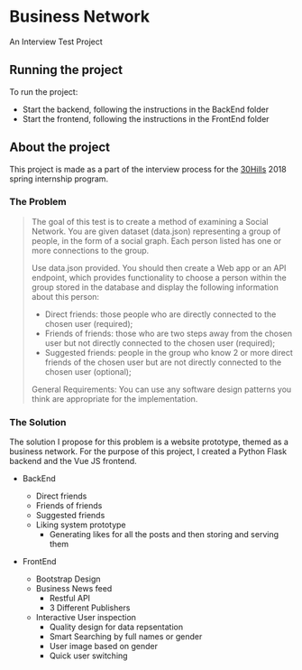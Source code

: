 # Business Network
An Interview Test Project

## Running the project
To run the project:

* Start the backend, following the instructions in the BackEnd folder
* Start the frontend, following the instructions in the FrontEnd folder

## About the project
This project is made as a part of the interview process for the [30Hills](http://30hills.com/) 2018 spring internship program.

### The Problem
> The goal of this test is to create a method of examining a Social Network. You are given dataset (data.json) representing a group
> of people, in the form of a social graph. Each person listed has one or more connections to the group.
> 
> Use data.json provided. You should then create a Web app or an API endpoint, which provides functionality to choose a person
> within the group stored in the database and display the following information about this person:
> 
> * Direct friends: those people who are directly connected to the chosen user (required);
> * Friends of friends: those who are two steps away from the chosen user but not directly connected to the chosen user (required);
> * Suggested friends: people in the group who know 2 or more direct friends of the chosen user but are not directly connected to
> the chosen user (optional);
> 
> General Requirements:
> You can use any software design patterns you think are appropriate for the implementation.

### The Solution
The solution I propose for this problem is a website prototype, themed as a business network.
For the purpose of this project, I created a Python Flask backend and the Vue JS frontend.

* BackEnd
  * Direct friends
  * Friends of friends
  * Suggested friends
  * Liking system prototype
    * Generating likes for all the posts and then storing and serving them

* FrontEnd
  * Bootstrap Design
  * Business News feed
    * Restful API
    * 3 Different Publishers
  * Interactive User inspection
    * Quality design for data repsentation
    * Smart Searching by full names or gender
    * User image based on gender
    * Quick user switching
